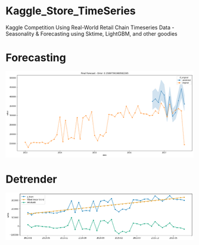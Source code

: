 # Kaggle_Store_TimeSeries
Kaggle Competition Using Real-World Retail Chain Timeseries Data - Seasonality & Forecasting using Sktime, LightGBM, and other goodies 

# Forecasting
![Kaggle-Store-Timeseries Forecast](https://github.com/Monxun/Kaggle_Store_TimeSeries/blob/master/Forecast.png?raw=true)

# Detrender
![Kaggle-Store-Timeseries Detrend](https://github.com/Monxun/Kaggle_Store_TimeSeries/blob/master/Detrend.png?raw=true)
